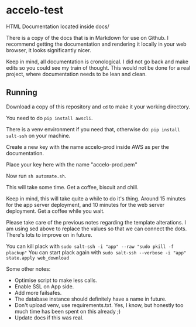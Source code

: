 # accelo-test

HTML Documentation located inside docs/

There is a copy of the docs that is in Markdown for use on Github. I recommend getting the documentation and rendering it locally in your web browser, it looks significantly nicer.

Keep in mind, all documentation is cronological. I did not go back and make edits so you could see my train of thought. This would not be done for a real project, where documentation needs to be lean and clean.

## Running

Download a copy of this repository and `cd` to make it your working directory.

You need to do `pip install awscli`.

There is a venv environment if you need that, otherwise do: `pip install salt-ssh` on your machine.

Create a new key with the name accelo-prod inside AWS as per the documentation.

Place your key here with the name "accelo-prod.pem"

Now run `sh automate.sh`.

This will take some time. Get a coffee, biscuit and chill.

Keep in mind, this will take quite a while to do it's thing. Around 15 minutes for the app server deployment, and 10 minutes for the web server deployment. Get a coffee while you wait.

Please take care of the previous notes regarding the template alterations. I am using sed above to replace the values so that we can connect the dots. There's lots to improve on in future.

You can kill plack with `sudo salt-ssh -i "app" --raw "sudo pkill -f plackup"` You can start plack again with `sudo salt-ssh --verbose -i "app" state.apply web_download`

Some other notes:

* Optimise script to make less calls.
* Enable SSL on App side.
* Add more failsafes.
* The database instance should definitely have a name in future.
* Don't upload venv, use requirements.txt. Yes, I know, but honestly too much time has been spent on this already ;)
* Update docs if this was real.
